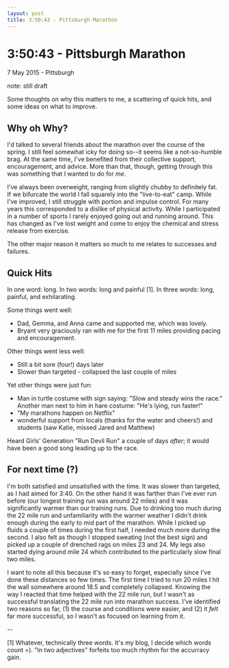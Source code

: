 ```yaml
---
layout: post
title: 3:50:43 - Pittsburgh Marathon
---
```


<!-- Using a manual title to avoid obnoxious Textile formatting issues since
the time has colons in it. Usually: h1. {{ page.title }} -->
3:50:43 - Pittsburgh Marathon
=============================

7 May 2015 - Pittsburgh

note: still draft

Some thoughts on why this matters to me, a scattering of quick hits, and some
ideas on what to improve.

Why oh Why?
-----------

I'd talked to several friends about the marathon over the course of the spring.
I still feel somewhat icky for doing so--it seems like a not-so-humble brag. At
the same time, I've benefited from their collective support, encouragement, and
advice. More than that, though, getting through this was something that I wanted
to do for *me*.

I've always been overweight, ranging from slightly chubby to definitely fat.
If we bifurcate the world I fall squarely into the "live-to-eat" camp. While
I've improved, I still struggle with portion and impulse control. For many
years this corresponded to a dislike of physical activity. While I participated
in a number of sports I rarely enjoyed going out and running around. This has
changed as I've lost weight and come to enjoy the chemical and stress release
from exercise.

The other major reason it matters so much to me relates to successes and
failures.

Quick Hits
----------

In one word: long.
In two words: long and painful [1].
In three words: long, painful, and exhilarating.

Some things went well:

-   Dad, Gemma, and Anna came and supported me, which was lovely.
-   Bryant very graciously ran with me for the first 11 miles providing pacing and
    encouragement.

Other things went less well:

-   Still a bit sore (four!) days later
-   Slower than targeted - collapsed the last couple of miles

Yet other things were just fun:

-   Man in turtle costume with sign saying: "Slow and steady wins the race." Another man next to him in hare costume: "He's lying, run faster!"
-   "My marathons happen on Netflix"
-   wonderful support from locals (thanks for the water and cheers!) and students (saw Katie, missed Jared and Matthew)

Heard Girls' Generation "Run Devil Run" a couple of days *after*; it would
have been a good song leading up to the race.

For next time (?)
-----------------

I'm both satisfied and unsatisfied with the time. It was slower than targeted,
as I had aimed for 3:40. On the other hand it was farther than I've ever run
before (our longest training run was around 22 miles) and it was significantly
warmer than our training runs. Due to drinking too much during the 22 mile run
and unfamiliarity with the warmer weather I didn't drink enough during the early
to mid part of the marathon. While I picked up fluids a couple of times during
the first half, I needed much more during the second. I also felt as though I
stopped sweating (not the best sign) and picked up a couple of drenched rags
on miles 23 and 24. My legs also started dying around mile 24 which contributed
to the particularly slow final two miles.

I want to note all this because it's so easy to forget, especially since I've
done these distances so few times. The first time I tried to run 20 miles I hit
the wall somewhere around 18.5 and completely collapsed. Knowing the way I
reacted that time helped with the 22 mile run, but I wasn't as successful
translating the 22 mile run into marathon success. I've identified two reasons
so far, (1) the course and conditions were easier, and (2) it *felt* far more
successful, so I wasn't as focused on learning from it.

--

[1] Whatever, technically three words. It's my blog, I decide which words count
=). "In two adjectives" forfeits too much rhythm for the accurracy gain.
